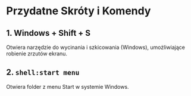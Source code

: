 # Przydatne Skróty i Komendy

## 1. **Windows + Shift + S**
Otwiera narzędzie do wycinania i szkicowania (Windows), umożliwiające robienie zrzutów ekranu.

## 2. **`shell:start menu`**
Otwiera folder z menu Start w systemie Windows.
